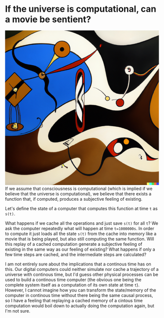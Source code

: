 # If the universe is computational, can a movie be sentient?
![dali inspired clocks](img/movie.png)
If we assume that consciousness is computational (which is implied if we believe that the universe is computational), we believe that there exists a function that, if computed, produces a subjective feeling of existing.

Let's define the state of a computer that computes this function at time `t` as `s(t)`.

What happens if we cache all the operations and just save `s(t)` for all `t`? We ask the computer repeatedly what will happen at time `t=1000000s`.
In order to compute it just loads all the state `s(t)` from the cache into memory like a movie that is being played, but also still computing the same function.
Will this replay of a cached computation generate a subjective feeling of existing in the same way as our feeling of existing? What happens if only a few time steps are cached, and the intermediate steps are calculated?

I am not entirely sure about the implications that a continous time has on this.
Our digital computers could neither simulate nor cache a trajectory of a universe with continous time, but I'd guess other physical processes can be used to build a continous time computer (the obvious one being the complete system itself as a computation of its own state at time `t`).
However, I cannot imagine how you can transform the state/memory of the computer in continous time without there being the same causal process, so I have a feeling that replaying a cached memory of a cintous time computation would boil down to actually doing the computation again, but I'm not sure.
